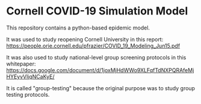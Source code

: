 # Cornell COVID-19 Simulation Model

This repository contains a python-based epidemic model.

It was used to study reopening Cornell University in this report:
https://people.orie.cornell.edu/pfrazier/COVID_19_Modeling_Jun15.pdf

It was also used to study national-level group screening protocols in this whitepaper:
https://docs.google.com/document/d/1joxMjHdWWo9XLFqfTdNXPQRAfeMjHYEyvVljqNCaKyE/

It is called "group-testing" because the original purpose was to study group testing protocols. 
